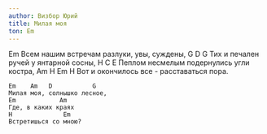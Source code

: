 ```yaml
---
author: Визбор Юрий
title: Милая моя
ton: Em
---
```

  Em
  Всем нашим встречам разлуки, увы, суждены,
   G               D                 G
  Тих и печален ручей у янтарной сосны,
   H                                    C   E
  Пеплом несмелым подернулись угли костра,
   Am                H                   Em H
  Вот и окончилось все - расставаться пора.

    Em    Am   D           G
    Милая моя, солнышко лесное,
    Em            Am
    Где, в каких краях
    H              Em
    Встретишься со мною?
